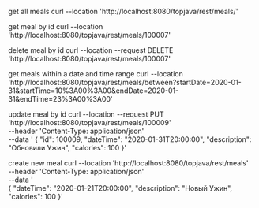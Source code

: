 get all meals
curl --location 'http://localhost:8080/topjava/rest/meals/'

get meal by id
curl --location 'http://localhost:8080/topjava/rest/meals/100007'

delete meal by id
curl --location --request DELETE 'http://localhost:8080/topjava/rest/meals/100007'

get meals within a date and time range
curl
--location 'http://localhost:8080/topjava/rest/meals/between?startDate=2020-01-31&startTime=10%3A00%3A00&endDate=2020-01-31&endTime=23%3A00%3A00'

update meal by id
curl --location --request PUT 'http://localhost:8080/topjava/rest/meals/100009' \
--header 'Content-Type: application/json' \
--data ' 
    {
        "id": 100009,
        "dateTime": "2020-01-31T20:00:00",
        "description": "Обновили Ужин",
        "calories": 100
    }'

create new meal
curl --location 'http://localhost:8080/topjava/rest/meals' \
--header 'Content-Type: application/json' \
--data '    
    {
        "dateTime": "2020-01-21T20:00:00",
        "description": "Новый Ужин",
        "calories": 100
    }'
